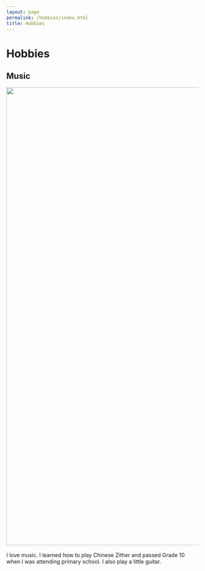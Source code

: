 ```yaml
---
layout: page
permalink: /hobbies/index.html
title: Hobbies
---
```


# Hobbies

## Music

<div class="third">
<img src="/images/zither.jpg" width=1200>
</div>
<br>I love music. I learned how to play Chinese Zither and passed Grade 10 when I was attending primary school. I also play a little guitar.

